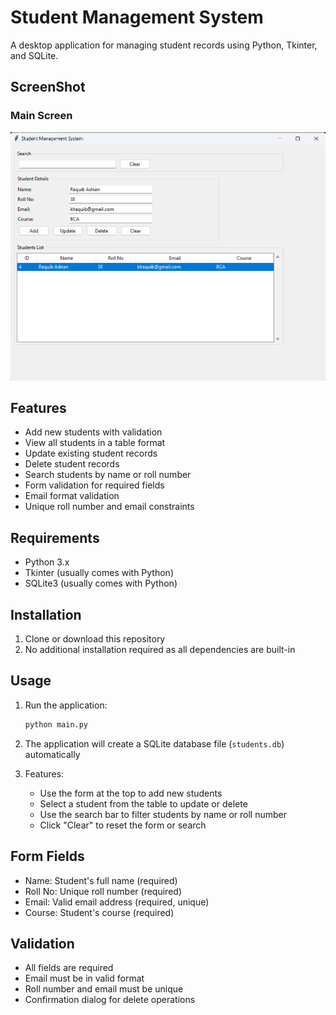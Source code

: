 # Student Management System

A desktop application for managing student records using Python, Tkinter, and SQLite.

## ScreenShot

### Main Screen

![Main Screen](main.png)

## Features

- Add new students with validation
- View all students in a table format
- Update existing student records
- Delete student records
- Search students by name or roll number
- Form validation for required fields
- Email format validation
- Unique roll number and email constraints

## Requirements

- Python 3.x
- Tkinter (usually comes with Python)
- SQLite3 (usually comes with Python)

## Installation

1. Clone or download this repository
2. No additional installation required as all dependencies are built-in

## Usage

1. Run the application:
   ```bash
   python main.py
   ```

2. The application will create a SQLite database file (`students.db`) automatically

3. Features:
   - Use the form at the top to add new students
   - Select a student from the table to update or delete
   - Use the search bar to filter students by name or roll number
   - Click "Clear" to reset the form or search

## Form Fields

- Name: Student's full name (required)
- Roll No: Unique roll number (required)
- Email: Valid email address (required, unique)
- Course: Student's course (required)

## Validation

- All fields are required
- Email must be in valid format
- Roll number and email must be unique
- Confirmation dialog for delete operations
